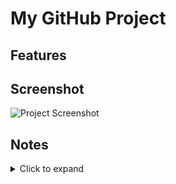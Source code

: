 # My GitHub Project

## Features


## Screenshot
![Project Screenshot](screenshot.png)

## Notes
<details>
  <summary>Click to expand</summary>
  This project is a demo for learning Markdown in GitHub. 📝
</details>